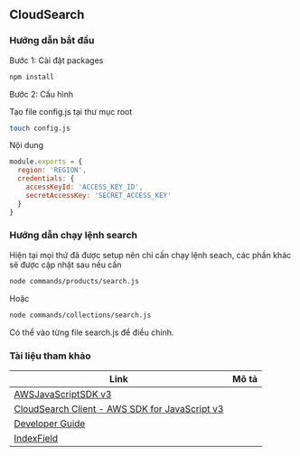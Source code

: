 ## CloudSearch

### Hướng dẫn bắt đầu

Bước 1: Cài đặt packages

```bash
npm install
```

Bước 2: Cấu hình

Tạo file config.js tại thư mục root

```bash
touch config.js
```

Nội dung

```js
module.exports = {
  region: 'REGION',
  credentials: {
    accessKeyId: 'ACCESS_KEY_ID',
    secretAccessKey: 'SECRET_ACCESS_KEY'
  }
}
```

### Hướng dẫn chạy lệnh search

Hiện tại mọi thứ đã được setup nên chỉ cần chạy lệnh seach, các phần khác sẽ được cập nhật sau nếu cần

```bash
node commands/products/search.js
```

Hoặc

```bash
node commands/collections/search.js
```

Có thể vào từng file search.js để điều chỉnh.

### Tài liệu tham khảo

| Link                                                                                                                                           | Mô tả |
| ---------------------------------------------------------------------------------------------------------------------------------------------- | ----- |
| [AWSJavaScriptSDK v3](https://docs.aws.amazon.com/AWSJavaScriptSDK/v3/latest/index.html)                                                       |       |
| [CloudSearch Client - AWS SDK for JavaScript v3](https://docs.aws.amazon.com/AWSJavaScriptSDK/v3/latest/clients/client-cloudsearch/index.html) |       |
| [Developer Guide](https://docs.aws.amazon.com/cloudsearch/latest/developerguide/what-is-cloudsearch.html)                                      |       |
| [IndexField](https://docs.aws.amazon.com/cloudsearch/latest/developerguide/API_IndexField.html)                                                |       |

